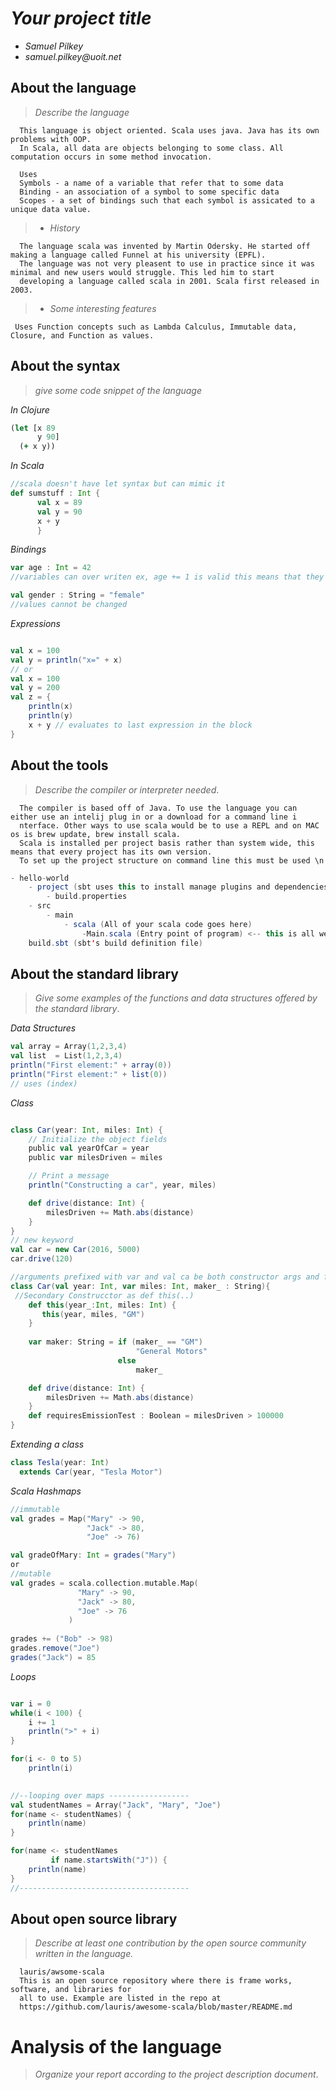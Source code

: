 # _Your project title_

- _Samuel Pilkey_
- _samuel.pilkey@uoit.net_

## About the language

> _Describe the language_

      This language is object oriented. Scala uses java. Java has its own problems with OOP.
      In Scala, all data are objects belonging to some class. All computation occurs in some method invocation.   
      
      Uses 
      Symbols - a name of a variable that refer that to some data
      Binding - an association of a symbol to some specific data
      Scopes - a set of bindings such that each symbol is assicated to a unique data value.
      
      
> - _History_

      The language scala was invented by Martin Odersky. He started off making a language called Funnel at his university (EPFL).
      The language was not very pleasent to use in practice since it was minimal and new users would struggle. This led him to start  
      developing a language called scala in 2001. Scala first released in 2003.
     
> - _Some interesting features_
      
     Uses Function concepts such as Lambda Calculus, Immutable data, Closure, and Function as values.
      

## About the syntax

> _give some code snippet of the language_


*In Clojure*
```clojure
(let [x 89
      y 90]
  (+ x y))
```

*In Scala*
```scala
//scala doesn't have let syntax but can mimic it
def sumstuff : Int {
      val x = 89
      val y = 90
      x + y
      }      
```
*Bindings*
```scala
var age : Int = 42
//variables can over writen ex, age += 1 is valid this means that they are mutable

val gender : String = "female"
//values cannot be changed 
```

*Expressions*
```scala

val x = 100
val y = println("x=" + x)
// or 
val x = 100
val y = 200
val z = {
    println(x)
    println(y)
    x + y // evaluates to last expression in the block
}
```



## About the tools

> _Describe the compiler or interpreter needed_.

      The compiler is based off of Java. To use the language you can either use an intelij plug in or a download for a command line i
      nterface. Other ways to use scala would be to use a REPL and on MAC os is brew update, brew install scala.
      Scala is installed per project basis rather than system wide, this means that every project has its own version.
      To set up the project structure on command line this must be used \n
      
```scala 
- hello-world
    - project (sbt uses this to install manage plugins and dependencies)
        - build.properties
    - src
        - main
            - scala (All of your scala code goes here)
                -Main.scala (Entry point of program) <-- this is all we need for now
    build.sbt (sbt's build definition file)

```

      
## About the standard library

> _Give some examples of the functions and data structures
> offered by the standard library_.



*Data Structures*
```scala
val array = Array(1,2,3,4)
val list  = List(1,2,3,4)
println("First element:" + array(0))
println("First element:" + list(0))
// uses (index)
```
*Class*
```scala

class Car(year: Int, miles: Int) {
    // Initialize the object fields
    public val yearOfCar = year
    public var milesDriven = miles

    // Print a message
    println("Constructing a car", year, miles)

    def drive(distance: Int) {
        milesDriven += Math.abs(distance)
    }
}
// new keyword 
val car = new Car(2016, 5000)
car.drive(120)

//arguments prefixed with var and val ca be both constructor args and feilds of the class
class Car(val year: Int, var miles: Int, maker_ : String){  
 //Secondary Construcctor as def this(..)
    def this(year_:Int, miles: Int) {
       this(year, miles, "GM")
    }
    
    var maker: String = if (maker_ == "GM") 
                            "General Motors" 
                        else
                            maker_

    def drive(distance: Int) {
        milesDriven += Math.abs(distance)
    }
    def requiresEmissionTest : Boolean = milesDriven > 100000
}

```
*Extending a class*
```scala
class Tesla(year: Int) 
  extends Car(year, "Tesla Motor")
```

*Scala Hashmaps*
```scala
//immutable
val grades = Map("Mary" -> 90,
                 "Jack" -> 80,
                 "Joe" -> 76)

val gradeOfMary: Int = grades("Mary")
or
//mutable
val grades = scala.collection.mutable.Map(
               "Mary" -> 90,
               "Jack" -> 80,
               "Joe" -> 76
             )
             
grades += ("Bob" -> 98)
grades.remove("Joe")
grades("Jack") = 85
```
*Loops*
```scala

var i = 0
while(i < 100) {
    i += 1
    println(">" + i)
}

for(i <- 0 to 5)
    println(i)
    

//--looping over maps ------------------
val studentNames = Array("Jack", "Mary", "Joe")
for(name <- studentNames) {
    println(name)
}    

for(name <- studentNames 
         if name.startsWith("J")) {
    println(name)
}
//--------------------------------------
```



## About open source library

> _Describe at least one contribution by the open source
community written in the language._

      lauris/awsome-scala
      This is an open source repository where there is frame works, software, and libraries for 
      all to use. Example are listed in the repo at 
      https://github.com/lauris/awesome-scala/blob/master/README.md

# Analysis of the language

> _Organize your report according to the project description
document_.


